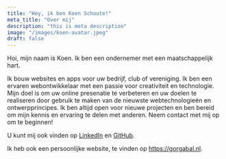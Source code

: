 ```yaml
---
title: "Hey, ik ben Koen Schoute!"
meta_title: "Over mij"
description: "this is meta description"
image: "/images/koen-avatar.jpeg"
draft: false
---
```


Hoi, mijn naam is Koen. Ik ben een ondernemer met een maatschappelijk hart.

Ik bouw websites en apps voor uw bedrijf, club of vereniging. Ik ben een ervaren webontwikkelaar met een passie voor creativiteit en technologie. Mijn doel is om uw online presenatie te verbeteren en uw doelen te realiseren door gebruik te maken van de nieuwste webtechnologieën en ontwerpprincipes. Ik ben altijd open voor nieuwe projecten en ben bereid om mijn kennis en ervaring te delen met anderen. Neem contact met mij op om te beginnen!

U kunt mij ook vinden op [LinkedIn](https://www.linkedin.com/in/koenschoute/) en [GitHub](https://github.com/gorgabal).

Ik heb ook een persoonlijke website, te vinden op https://gorgabal.nl.
